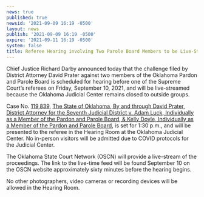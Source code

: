 ```yaml
---
news: true
published: true
newsid: '2021-09-09 16:19 -0500'
layout: news
publish: '2021-09-09 16:19 -0500'
expire: '2021-09-11 16:19 -0500'
system: false
title: Referee Hearing involving Two Parole Board Members to be Live-Streamed
---
```

Chief Justice Richard Darby announced today that the challenge filed by District Attorney David Prater against two members of the Oklahoma Pardon and Parole Board is scheduled for hearing before one of the Supreme Court’s referees on Friday, September 10, 2021, and will be live-streamed because the Oklahoma Judicial Center remains closed to outside groups.

Case No. [119,839](http://www.oscn.net/dockets/GetCaseInformation.aspx?db=appellate&number=119839), <u>The State of Oklahoma, By and through David Prater, District Attorney for the Seventh Judicial District v. Adam Luck, Individually as a Member of the Pardon and Parole Board, & Kelly Doyle, Individually as a Member of the Pardon and Parole Board</u>, is set for 1:30 p.m., and will be presented to the referee in the Hearing Room at the Oklahoma Judicial Center. No in-person visitors will be admitted due to COVID protocols for the Judicial Center.

The Oklahoma State Court Network (OSCN) will provide a live-stream of the proceedings.  The link to the live-time feed will be found September 10 on the OSCN website approximately sixty minutes before the hearing begins.

No other photographers, video cameras or recording devices will be allowed in the Hearing Room.

